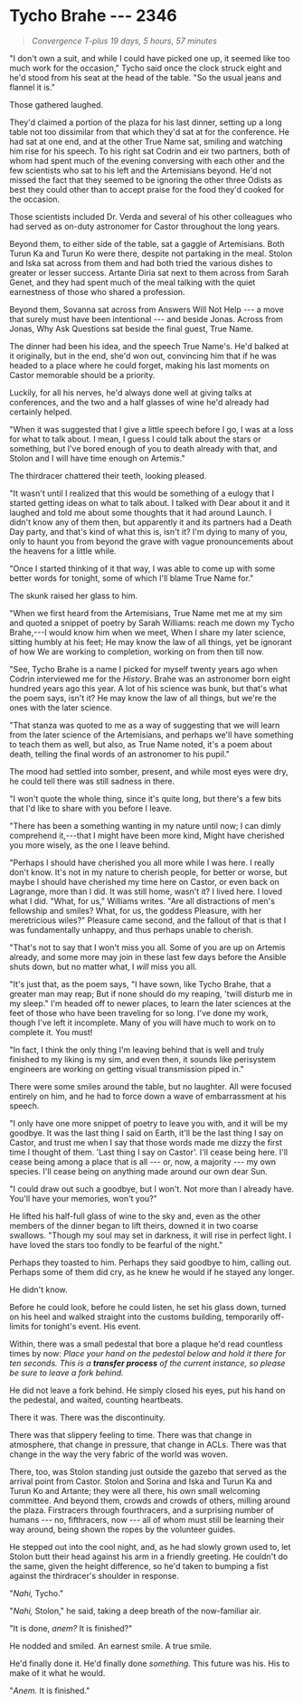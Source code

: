 # Tycho Brahe --- 2346

> *Convergence T-plus 19 days, 5 hours, 57 minutes*

"I don't own a suit, and while I could have picked one up, it seemed like too much work for the occasion," Tycho said once the clock struck eight and he'd stood from his seat at the head of the table. "So the usual jeans and flannel it is."

Those gathered laughed.

They'd claimed a portion of the plaza for his last dinner, setting up a long table not too dissimilar from that which they'd sat at for the conference. He had sat at one end, and at the other True Name sat, smiling and watching him rise for his speech. To his right sat Codrin and eir two partners, both of whom had spent much of the evening conversing with each other and the few scientists who sat to his left and the Artemisians beyond. He'd not missed the fact that they seemed to be ignoring the other three Odists as best they could other than to accept praise for the food they'd cooked for the occasion.

Those scientists included Dr. Verda and several of his other colleagues who had served as on-duty astronomer for Castor throughout the long years.

Beyond them, to either side of the table, sat a gaggle of Artemisians. Both Turun Ka and Turun Ko were there, despite not partaking in the meal. Stolon and Iska sat across from them and had both tried the various dishes to greater or lesser success. Artante Diria sat next to them across from Sarah Genet, and they had spent much of the meal talking with the quiet earnestness of those who shared a profession.

Beyond them, Sovanna sat across from Answers Will Not Help --- a move that surely must have been intentional --- and beside Jonas. Across from Jonas, Why Ask Questions sat beside the final guest, True Name.

The dinner had been his idea, and the speech True Name's. He'd balked at it originally, but in the end, she'd won out, convincing him that if he was headed to a place where he could forget, making his last moments on Castor memorable should be a priority.

Luckily, for all his nerves, he'd always done well at giving talks at conferences, and the two and a half glasses of wine he'd already had certainly helped.

"When it was suggested that I give a little speech before I go, I was at a loss for what to talk about. I mean, I guess I could talk about the stars or something, but I've bored enough of you to death already with that, and Stolon and I will have time enough on Artemis."

The thirdracer chattered their teeth, looking pleased.

"It wasn't until I realized that this would be something of a eulogy that I started getting ideas on what to talk about. I talked with Dear about it and it laughed and told me about some thoughts that it had around Launch. I didn't know any of them then, but apparently it and its partners had a Death Day party, and that's kind of what this is, isn't it? I'm dying to many of you, only to haunt you from beyond the grave with vague pronouncements about the heavens for a little while.

"Once I started thinking of it that way, I was able to come up with some better words for tonight, some of which I'll blame True Name for."

The skunk raised her glass to him.

"When we first heard from the Artemisians, True Name met me at my sim and quoted a snippet of poetry by Sarah Williams: reach me down my Tycho Brahe,---I would know him when we meet, When I share my later science, sitting humbly at his feet; He may know the law of all things, yet be ignorant of how We are working to completion, working on from then till now.

"See, Tycho Brahe is a name I picked for myself twenty years ago when Codrin interviewed me for the *History*. Brahe was an astronomer born eight hundred years ago this year. A lot of his science was bunk, but that's what the poem says, isn't it? He may know the law of all things, but we're the ones with the later science.

"That stanza was quoted to me as a way of suggesting that we will learn from the later science of the Artemisians, and perhaps we'll have something to teach them as well, but also, as True Name noted, it's a poem about death, telling the final words of an astronomer to his pupil."

The mood had settled into somber, present, and while most eyes were dry, he could tell there was still sadness in there.

"I won't quote the whole thing, since it's quite long, but there's a few bits that I'd like to share with you before I leave.

"There has been a something wanting in my nature until now; I can dimly comprehend it,---that I might have been more kind, Might have cherished you more wisely, as the one I leave behind.

"Perhaps I should have cherished you all more while I was here. I really don't know. It's not in my nature to cherish people, for better or worse, but maybe I should have cherished my time here on Castor, or even back on Lagrange, more than I did. It was still home, wasn't it? I lived here. I loved what I did. "What, for us," Williams writes. "Are all distractions of men's fellowship and smiles? What, for us, the goddess Pleasure, with her meretricious wiles?" Pleasure came second, and the fallout of that is that I was fundamentally unhappy, and thus perhaps unable to cherish.

"That's not to say that I won't miss you all. Some of you are up on Artemis already, and some more may join in these last few days before the Ansible shuts down, but no matter what, I *will* miss you all.

"It's just that, as the poem says, "I have sown, like Tycho Brahe, that a greater man may reap; But if none should do my reaping, 'twill disturb me in my sleep." I'm headed off to newer places, to learn the later sciences at the feet of those who have been traveling for so long. I've done my work, though I've left it incomplete. Many of you will have much to work on to complete it. You must!

"In fact, I think the only thing I'm leaving behind that is well and truly finished to my liking is my sim, and even then, it sounds like perisystem engineers are working on getting visual transmission piped in."

There were some smiles around the table, but no laughter. All were focused entirely on him, and he had to force down a wave of embarrassment at his speech.

"I only have one more snippet of poetry to leave you with, and it will be my goodbye. It was the last thing I said on Earth, it'll be the last thing I say on Castor, and trust me when I say that those words made me dizzy the first time I thought of them. 'Last thing I say on Castor'. I'll cease being here. I'll cease being among a place that is all --- or, now, a majority --- my own species. I'll cease being on anything made around our own dear Sun.

"I could draw out such a goodbye, but I won't. Not more than I already have. You'll have your memories, won't you?"

He lifted his half-full glass of wine to the sky and, even as the other members of the dinner began to lift theirs, downed it in two coarse swallows. "Though my soul may set in darkness, it will rise in perfect light. I have loved the stars too fondly to be fearful of the night."

Perhaps they toasted to him. Perhaps they said goodbye to him, calling out. Perhaps some of them did cry, as he knew he would if he stayed any longer.

He didn't know. 

Before he could look, before he could listen, he set his glass down, turned on his heel and walked straight into the customs building, temporarily off-limits for tonight's event. His event.

Within, there was a small pedestal that bore a plaque he'd read countless times by now: *Place your hand on the pedestal below and hold it there for ten seconds. This is a **transfer process** of the current instance, so please be sure to leave a fork behind.*

He did not leave a fork behind. He simply closed his eyes, put his hand on the pedestal, and waited, counting heartbeats.

There it was. There was the discontinuity.

There was that slippery feeling to time. There was that change in atmosphere, that change in pressure, that change in ACLs. There was that change in the way the very fabric of the world was woven.

There, too, was Stolon standing just outside the gazebo that served as the arrival point from Castor. Stolon and Sorina and Iska and Turun Ka and Turun Ko and Artante; they were all there, his own small welcoming committee. And beyond them, crowds and crowds of others, milling around the plaza. Firstracers through fourthracers, and a surprising number of humans --- no, fifthracers, now --- all of whom must still be learning their way around, being shown the ropes by the volunteer guides.

He stepped out into the cool night, and, as he had slowly grown used to, let Stolon butt their head against his arm in a friendly greeting. He couldn't do the same, given the height difference, so he'd taken to bumping a fist against the thirdracer's shoulder in response.

"*Nahi,* Tycho."

"*Nahi,* Stolon," he said, taking a deep breath of the now-familiar air.

"It is done, *anem?* It is finished?"

He nodded and smiled. An earnest smile. A true smile.

He'd finally done it. He'd finally done *something.* This future was his. His to make of it what he would.

"*Anem.* It is finished."
